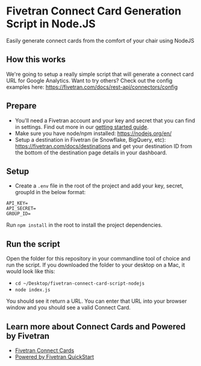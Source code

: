 # Fivetran Connect Card Generation Script in Node.JS
Easily generate connect cards from the comfort of your chair using NodeJS

## How this works
We're going to setup a really simple script that will generate a connect card URL for Google Analytics. Want to try others? Check out the config examples here: https://fivetran.com/docs/rest-api/connectors/config

## Prepare
- You'll need a Fivetran account and your key and secret that you can find in settings. Find out more in our [getting started guide](https://fivetran.com/docs/rest-api/getting-started).
- Make sure you have node/npm installed: https://nodejs.org/en/
- Setup a destination in Fivetran (ie Snowflake, BigQuery, etc): https://fivetran.com/docs/destinations and get your destination ID from the bottom of the destination page details in your dashboard. 

## Setup
- Create a `.env` file in the root of the project and add your key, secret, groupId in the below format:
```
API_KEY=
API_SECRET=
GROUP_ID=
```

Run `npm install` in the root to install the project dependencies.

## Run the script
Open the folder for this repository in your commandline tool of choice and run the script. If you downloaded the folder to your desktop on a Mac, it would look like this:
- `cd ~/Desktop/fivetran-connect-card-script-nodejs`
- `node index.js`

You should see it return a URL. You can enter that URL into your browser window and you should see a valid Connect Card. 

## Learn more about Connect Cards and Powered by Fivetran
- [Fivetran Connect Cards](https://fivetran.com/docs/rest-api/connectors/connect-card)
- [Powered by Fivetran QuickStart](https://fivetran.com/docs/getting-started/powered-by-fivetran)



